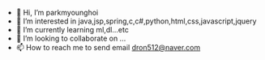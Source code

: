 - 👋 Hi, I’m parkmyounghoi
- 👀 I’m interested in java,jsp,spring,c,c#,python,html,css,javascript,jquery
- 🌱 I’m currently learning ml,dl...etc
- 💞️ I’m looking to collaborate on ...
- 📫 How to reach me to send email dron512@naver.com


